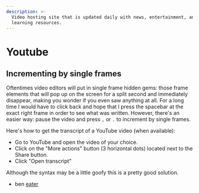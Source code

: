 ```yaml
---
description: >-
  Video hosting site that is updated daily with news, entertainment, and
  learning resources.
---
```


# Youtube

## Incrementing by single frames

Oftentimes video editors will put in single frame hidden gems: those frame elements that will pop up on the screen for a split second and immediately disappear,  making you wonder if you even saw anything at all. For a long time I would have to click back and hope that I press the spacebar at the exact right frame in order to see what was written. However, there's an easier way: pause the video and press `,` or `.` to increment by single frames.



Here's how to get the transcript of a YouTube video \(when available\):

* Go to YouTube and open the video of your choice.
* Click on the "More actions" button \(3 horizontal dots\) located next to the Share button.
* Click "Open transcript"

Although the syntax may be a little goofy this is a pretty good solution.



* ben [eater](https://www.youtube.com/c/BenEater)

